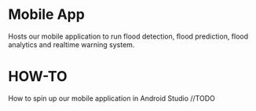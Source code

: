 # Mobile App
Hosts our mobile application to run flood detection, flood prediction, flood analytics and realtime warning system.

# HOW-TO
How to spin up our mobile application in Android Studio
//TODO
